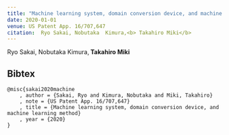 ```yaml
---
title: "Machine learning system, domain conversion device, and machine learning method"
date: 2020-01-01
venue: US Patent App. 16/707,647
citation:  Ryo Sakai, Nobutaka  Kimura,<b> Takahiro Miki</b>
---
```

 Ryo Sakai, Nobutaka  Kimura,<b> Takahiro Miki</b>
## Bibtex
```
@misc{sakai2020machine
    , author = {Sakai, Ryo and Kimura, Nobutaka and Miki, Takahiro}
    , note = {US Patent App. 16/707,647}
    , title = {Machine learning system, domain conversion device, and machine learning method}
    , year = {2020}
}


```
